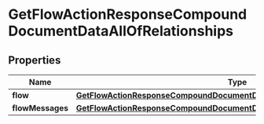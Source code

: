 
# GetFlowActionResponseCompoundDocumentDataAllOfRelationships

## Properties
| Name | Type | Description | Notes |
| ------------ | ------------- | ------------- | ------------- |
| **flow** | [**GetFlowActionResponseCompoundDocumentDataAllOfRelationshipsFlow**](GetFlowActionResponseCompoundDocumentDataAllOfRelationshipsFlow.md) |  |  [optional] |
| **flowMessages** | [**GetFlowActionResponseCompoundDocumentDataAllOfRelationshipsFlowMessages**](GetFlowActionResponseCompoundDocumentDataAllOfRelationshipsFlowMessages.md) |  |  [optional] |



